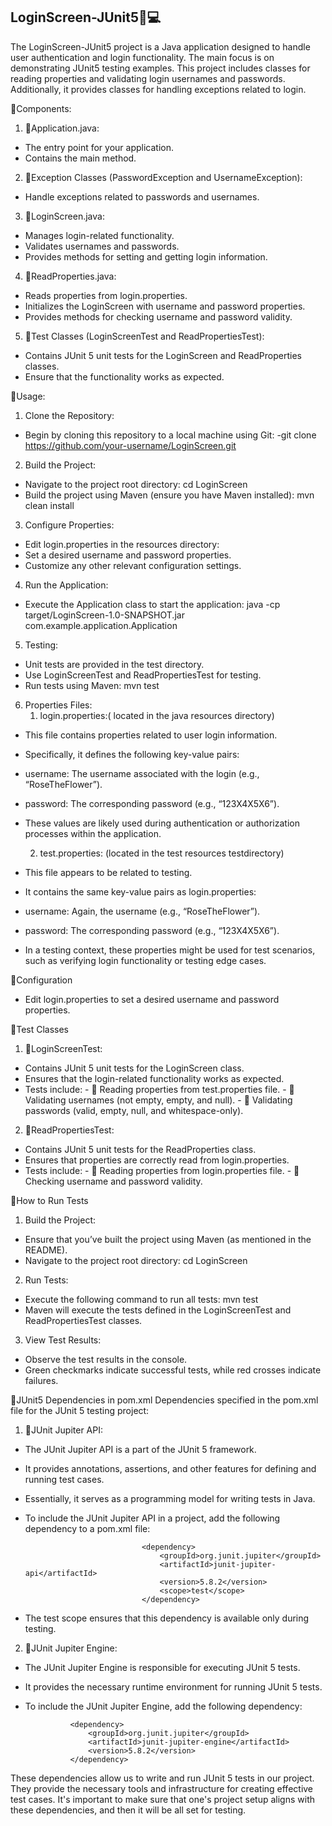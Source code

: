 ## LoginScreen-JUnit5🔎💻

The LoginScreen-JUnit5 project is a Java application designed to handle user authentication and login functionality. The main focus is on demonstrating JUnit5 testing examples. This project includes classes for reading properties and validating login usernames and passwords. Additionally, it provides classes for handling exceptions related to login.

📍Components:
1.	🧩Application.java:
- The entry point for your application.
- Contains the main method.
2.	🧩Exception Classes (PasswordException and UsernameException):
- Handle exceptions related to passwords and usernames.
3.	🧩LoginScreen.java:
- Manages login-related functionality.
- Validates usernames and passwords.
- Provides methods for setting and getting login information.
4.	🧩ReadProperties.java:
- Reads properties from login.properties.
- Initializes the LoginScreen with username and password properties.
- Provides methods for checking username and password validity.
5.	🧩Test Classes (LoginScreenTest and ReadPropertiesTest):
- Contains JUnit 5 unit tests for the LoginScreen and ReadProperties classes.
- Ensure that the functionality works as expected.

📍Usage:
1.	Clone the Repository:
- Begin by cloning this repository to a local machine using Git:
                -git clone https://github.com/your-username/LoginScreen.git

2.	Build the Project:
- Navigate to the project root directory:
                    	cd LoginScreen
- Build the project using Maven (ensure you have Maven installed):
                    	mvn clean install
3.	Configure Properties:
- Edit login.properties in the resources directory:
- Set a desired username and password properties.
- Customize any other relevant configuration settings.

4.	Run the Application:
- Execute the Application class to start the application:
                 java -cp target/LoginScreen-1.0-SNAPSHOT.jar com.example.application.Application

5.	Testing:
- Unit tests are provided in the test directory.
- Use LoginScreenTest and ReadPropertiesTest for testing.
- Run tests using Maven:
                        	mvn test

6.	Properties Files:
    1.	login.properties:( located in the java  resources directory)
- This file contains properties related to user login information.
- Specifically, it defines the following key-value pairs:
- username: The username associated with the login (e.g., “RoseTheFlower”).
- password: The corresponding password (e.g., “123X4X5X6”).
- These values are likely used during authentication or authorization processes within the application.

    2.	test.properties: (located in the test  resources  testdirectory)
- This file appears to be related to testing.
- It contains the same key-value pairs as login.properties: 
- username: Again, the username (e.g., “RoseTheFlower”). 
- password: The corresponding password (e.g., “123X4X5X6”).
- In a testing context, these properties might be used for test scenarios, such as verifying login functionality or testing edge cases.

📍Configuration
- Edit login.properties to set a desired username and password properties.

📍Test Classes
1.	🧩LoginScreenTest:
- Contains JUnit 5 unit tests for the LoginScreen class.
- Ensures that the login-related functionality works as expected.
- Tests include:
        - 🔎 Reading properties from test.properties file.
        - 🔎 Validating usernames (not empty, empty, and null).
        - 🔎 Validating passwords (valid, empty, null, and whitespace-only).
2.	🧩ReadPropertiesTest:
- Contains JUnit 5 unit tests for the ReadProperties class.
- Ensures that properties are correctly read from login.properties.
- Tests include:
        - 🔎 Reading properties from login.properties file.
        - 🔎 Checking username and password validity.

📍How to Run Tests
1.	Build the Project:
- Ensure that you’ve built the project using Maven (as mentioned in the README).
- Navigate to the project root directory:
                    cd LoginScreen
2.	Run Tests:
- Execute the following command to run all tests:
                      mvn test
- Maven will execute the tests defined in the LoginScreenTest and ReadPropertiesTest classes.
3.	View Test Results:
- Observe the test results in the console.
- Green checkmarks indicate successful tests, while red crosses indicate failures.


📍JUnit5 Dependencies in pom.xml
Dependencies specified in the pom.xml file for the JUnit 5 testing project:
1.	🧩JUnit Jupiter API:
- The JUnit Jupiter API is a part of the JUnit 5 framework.
- It provides annotations, assertions, and other features for defining and running test cases.
- Essentially, it serves as a programming model for writing tests in Java.
- To include the JUnit Jupiter API in a project, add the following dependency to a pom.xml file:
                               
                                <dependency>
                                    <groupId>org.junit.jupiter</groupId>
                                    <artifactId>junit-jupiter-api</artifactId>
                                    <version>5.8.2</version>
                                    <scope>test</scope>
                                </dependency>

- The test scope ensures that this dependency is available only during testing.

2.	🧩JUnit Jupiter Engine:
- The JUnit Jupiter Engine is responsible for executing JUnit 5 tests.
- It provides the necessary runtime environment for running JUnit 5 tests.
- To include the JUnit Jupiter Engine, add the following dependency:
                
                <dependency>
                    <groupId>org.junit.jupiter</groupId>
                    <artifactId>junit-jupiter-engine</artifactId>
                    <version>5.8.2</version>
                </dependency>


These dependencies allow us to write and run JUnit 5 tests in our project. They provide the necessary tools and infrastructure for creating effective test cases. It's important to make sure that one's project setup aligns with these dependencies, and then it will be all set for testing.

